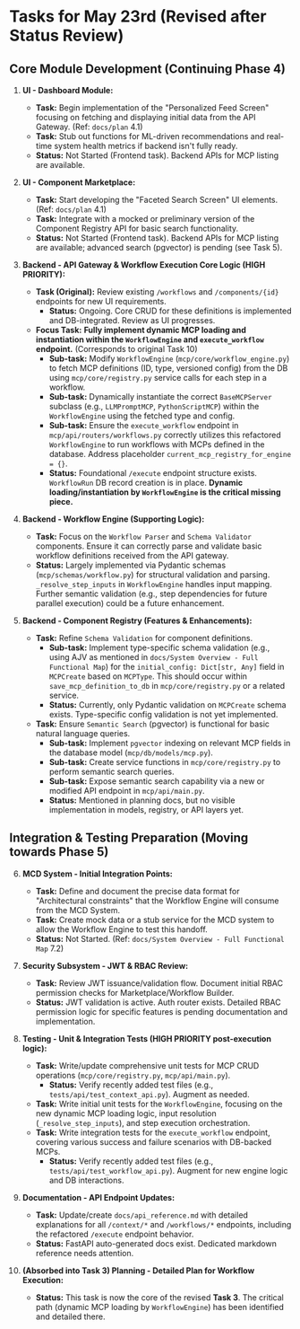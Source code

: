 # Tasks for May 23rd (Revised after Status Review)

## Core Module Development (Continuing Phase 4)

1.  **UI - Dashboard Module:**
    *   **Task:** Begin implementation of the "Personalized Feed Screen" focusing on fetching and displaying initial data from the API Gateway. (Ref: `docs/plan` 4.1)
    *   **Task:** Stub out functions for ML-driven recommendations and real-time system health metrics if backend isn't fully ready.
    *   **Status:** Not Started (Frontend task). Backend APIs for MCP listing are available.

2.  **UI - Component Marketplace:**
    *   **Task:** Start developing the "Faceted Search Screen" UI elements. (Ref: `docs/plan` 4.1)
    *   **Task:** Integrate with a mocked or preliminary version of the Component Registry API for basic search functionality.
    *   **Status:** Not Started (Frontend task). Backend APIs for MCP listing are available; advanced search (pgvector) is pending (see Task 5).

3.  **Backend - API Gateway & Workflow Execution Core Logic (HIGH PRIORITY):**
    *   **Task (Original):** Review existing `/workflows` and `/components/{id}` endpoints for new UI requirements.
        *   **Status:** Ongoing. Core CRUD for these definitions is implemented and DB-integrated. Review as UI progresses.
    *   **Focus Task:** **Fully implement dynamic MCP loading and instantiation within the `WorkflowEngine` and `execute_workflow` endpoint.** (Corresponds to original Task 10)
        *   **Sub-task:** Modify `WorkflowEngine` (`mcp/core/workflow_engine.py`) to fetch MCP definitions (ID, type, versioned config) from the DB using `mcp/core/registry.py` service calls for each step in a workflow.
        *   **Sub-task:** Dynamically instantiate the correct `BaseMCPServer` subclass (e.g., `LLMPromptMCP`, `PythonScriptMCP`) within the `WorkflowEngine` using the fetched type and config.
        *   **Sub-task:** Ensure the `execute_workflow` endpoint in `mcp/api/routers/workflows.py` correctly utilizes this refactored `WorkflowEngine` to run workflows with MCPs defined in the database. Address placeholder `current_mcp_registry_for_engine = {}`.
        *   **Status:** Foundational `/execute` endpoint structure exists. `WorkflowRun` DB record creation is in place. **Dynamic loading/instantiation by `WorkflowEngine` is the critical missing piece.**

4.  **Backend - Workflow Engine (Supporting Logic):**
    *   **Task:** Focus on the `Workflow Parser` and `Schema Validator` components. Ensure it can correctly parse and validate basic workflow definitions received from the API gateway.
    *   **Status:** Largely implemented via Pydantic schemas (`mcp/schemas/workflow.py`) for structural validation and parsing. `_resolve_step_inputs` in `WorkflowEngine` handles input mapping. Further semantic validation (e.g., step dependencies for future parallel execution) could be a future enhancement.

5.  **Backend - Component Registry (Features & Enhancements):**
    *   **Task:** Refine `Schema Validation` for component definitions.
        *   **Sub-task:** Implement type-specific schema validation (e.g., using AJV as mentioned in `docs/System Overview - Full Functional Map`) for the `initial_config: Dict[str, Any]` field in `MCPCreate` based on `MCPType`. This should occur within `save_mcp_definition_to_db` in `mcp/core/registry.py` or a related service.
        *   **Status:** Currently, only Pydantic validation on `MCPCreate` schema exists. Type-specific config validation is not yet implemented.
    *   **Task:** Ensure `Semantic Search` (pgvector) is functional for basic natural language queries.
        *   **Sub-task:** Implement `pgvector` indexing on relevant MCP fields in the database model (`mcp/db/models/mcp.py`).
        *   **Sub-task:** Create service functions in `mcp/core/registry.py` to perform semantic search queries.
        *   **Sub-task:** Expose semantic search capability via a new or modified API endpoint in `mcp/api/main.py`.
        *   **Status:** Mentioned in planning docs, but no visible implementation in models, registry, or API layers yet.

## Integration & Testing Preparation (Moving towards Phase 5)

6.  **MCD System - Initial Integration Points:**
    *   **Task:** Define and document the precise data format for "Architectural constraints" that the Workflow Engine will consume from the MCD System.
    *   **Task:** Create mock data or a stub service for the MCD system to allow the Workflow Engine to test this handoff.
    *   **Status:** Not Started. (Ref: `docs/System Overview - Full Functional Map` 7.2)

7.  **Security Subsystem - JWT & RBAC Review:**
    *   **Task:** Review JWT issuance/validation flow. Document initial RBAC permission checks for Marketplace/Workflow Builder.
    *   **Status:** JWT validation is active. Auth router exists. Detailed RBAC permission logic for specific features is pending documentation and implementation.

8.  **Testing - Unit & Integration Tests (HIGH PRIORITY post-execution logic):**
    *   **Task:** Write/update comprehensive unit tests for MCP CRUD operations (`mcp/core/registry.py`, `mcp/api/main.py`).
        *   **Status:** Verify recently added test files (e.g., `tests/api/test_context_api.py`). Augment as needed.
    *   **Task:** Write initial unit tests for the `WorkflowEngine`, focusing on the new dynamic MCP loading logic, input resolution (`_resolve_step_inputs`), and step execution orchestration.
    *   **Task:** Write integration tests for the `execute_workflow` endpoint, covering various success and failure scenarios with DB-backed MCPs.
        *   **Status:** Verify recently added test files (e.g., `tests/api/test_workflow_api.py`). Augment for new engine logic and DB interactions.

9.  **Documentation - API Endpoint Updates:**
    *   **Task:** Update/create `docs/api_reference.md` with detailed explanations for all `/context/*` and `/workflows/*` endpoints, including the refactored `/execute` endpoint behavior.
    *   **Status:** FastAPI auto-generated docs exist. Dedicated markdown reference needs attention.

10. **(Absorbed into Task 3) Planning - Detailed Plan for Workflow Execution:**
    *   **Status:** This task is now the core of the revised **Task 3**. The critical path (dynamic MCP loading by `WorkflowEngine`) has been identified and detailed there. 